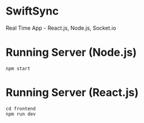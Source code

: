 # SwiftSync
Real Time App - React.js, Node.js, Socket.io
# Running Server (Node.js)
    npm start
# Running Server (React.js)
    cd frontend
    npm run dev